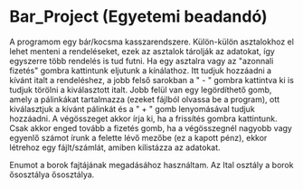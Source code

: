 # Bar_Project  (Egyetemi beadandó)

A programom egy bár/kocsma kasszarendszere. Külön-külön asztalokhoz el lehet menteni a rendeléseket, ezek az asztalok tárolják az adatokat, így egyszerre több rendelés is tud futni.
Ha egy asztalra vagy az "azonnali fizetés" gombra kattintunk eljutunk a kínálathoz. Itt tudjuk hozzáadni a kívánt italt a rendeléshez, a jobb felső sarokban a " - " gombra kattintva ki is tudjuk törölni a kiválasztott italt. Jobb felül van egy legördíthető gomb, amely a pálinkákat tartalmazza (ezeket fájlból olvassa be a program), ott kiválasztjuk a kívánt pálinkát és a " + " gomb lenyomásával tudjuk hozzáadni.
A végösszeget akkor írja ki, ha a frissítés gombra kattintunk. Csak akkor enged tovább a fizetés gomb, ha a végösszegnél nagyobb vagy egyenlő számot írunk a felette lévő mezőbe (ez a kapott pénz), ekkor létrehoz egy fájlt/számlát, amiben kilistázza az adatokat.

Enumot a borok fajtájának megadásához használtam.
Az Ital osztály a borok ősosztálya ősosztálya.
